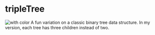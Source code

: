 # tripleTree
![with color](tripleTree.gif)
A fun variation on a classic binary tree data structure. In my version, each tree has three children instead of two. 

